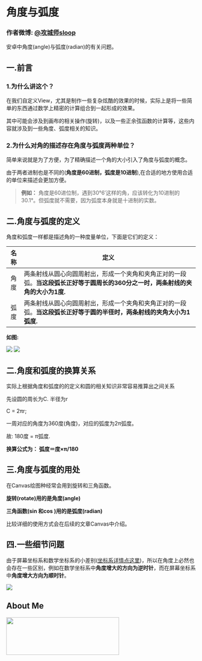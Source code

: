 # 角度与弧度
### 作者微博: [@攻城师sloop](http://weibo.com/5459430586)

安卓中角度(angle)与弧度(radian)的有关问题。

## 一.前言

### 1.为什么讲这个？

  在我们自定义View，尤其是制作一些复杂炫酷的效果的时候，实际上是将一些简单的东西通过数学上精密的计算组合到一起形成的效果。

其中可能会涉及到画布的相关操作(旋转)，以及一些正余弦函数的计算等，这些内容就涉及到一些角度、弧度相关的知识。

### 2.为什么对角的描述存在角度与弧度两种单位？

简单来说就是为了方便，为了精确描述一个角的大小引入了角度与弧度的概念。

由于两者进制也是不同的(**角度是60进制，弧度是10进制**),在合适的地方使用合适的单位来描述会更加方便。

> **例如：**
角度是60进位制，遇到30°6′这样的角，应该转化为10进制的30.1°。但弧度就不需要，因为弧度本身就是十进制的实数。


## 二.角度与弧度的定义

角度和弧度一样都是描述角的一种度量单位，下面是它们的定义：

名称 | 定义
:---:| ---
角度 | 两条射线从圆心向圆周射出，形成一个夹角和夹角正对的一段弧。**当这段弧长正好等于圆周长的360分之一时，两条射线的夹角的大小为1度.**
弧度 | 两条射线从圆心向圆周射出，形成一个夹角和夹角正对的一段弧。**当这段弧长正好等于圆的半径时，两条射线的夹角大小为1弧度.**

**如图:**

![](http://ww1.sinaimg.cn/large/005Xtdi2jw1f1s0f975hmj308c0dwmxh.jpg)
![](http://ww3.sinaimg.cn/large/005Xtdi2jw1f1s0g3rcg2j308c0dw3yw.jpg)


## 二.角度和弧度的换算关系
实际上根据角度和弧度的的定义和圆的相关知识非常容易推算出之间关系

先设圆的周长为C. 半径为r

C = 2πr;

一周对应的角度为360度(角度)，对应的弧度为2π弧度。

故: 180度 = π弧度.

<b>换算公式为：  弧度＝度×π/180 </b>

## 三.角度与弧度的用处
在Canvas绘图种经常会用到旋转和三角函数。

<b>旋转(rotate)用的是角度(angle)</b>

<b>三角函数(sin 和cos )用的是弧度(radian)</b>

比较详细的使用方式会在后续的文章Canvas中介绍。

## 四.一些细节问题
由于屏幕坐标系和数学坐标系的小差别([坐标系详情点这里](https://github.com/GcsSloop/AndroidNote/blob/master/%E9%97%AE%E9%A2%98/%E5%9D%90%E6%A0%87%E7%B3%BB/%E5%9D%90%E6%A0%87%E7%B3%BB.md))，所以在角度上必然也会存在一些区别，例如在数学坐标系中<b>角度增大的方向为逆时针</b>，而在屏幕坐标系中<b>角度增大方向为顺时针</b>。

![](http://ww3.sinaimg.cn/large/005Xtdi2jw1f1s2wnsewfj308c0dwt94.jpg)

## About Me

<a href="https://github.com/GcsSloop/SloopBlog/blob/master/FINDME.md" target="_blank"> <img src="http://ww4.sinaimg.cn/large/005Xtdi2gw1f1qn89ihu3j315o0dwwjc.jpg" width=300 height=100 /> </a>



